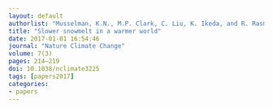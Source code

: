 ```yaml
---
layout: default
authorlist: "Musselman, K.N., M.P. Clark, C. Liu, K. Ikeda, and R. Rasmussen"
title: "Slower snowmelt in a warmer world"
date: 2017-01-01 16:54:46
journal: "Nature Climate Change"
volume: 7(3)
pages: 214–219
doi: 10.1038/nclimate3225 
tags: [papers2017] 
categories:
- papers
---
```


